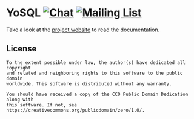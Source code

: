 # YoSQL [![Chat](https://img.shields.io/badge/matrix-%23yosql:matrix.org-brightgreen.svg?style=social&label=Matrix)](https://matrix.to/#yosql:matrix.org) [![Mailing List](https://img.shields.io/badge/email-yosql%40metio.groups.io%20-brightgreen.svg?style=social&label=Mail)](https://metio.groups.io/g/yosql/topics)

Take a look at the [project website](https://yosql.projects.metio.wtf/) to read the documentation.

## License

```
To the extent possible under law, the author(s) have dedicated all copyright
and related and neighboring rights to this software to the public domain
worldwide. This software is distributed without any warranty.

You should have received a copy of the CC0 Public Domain Dedication along with
this software. If not, see https://creativecommons.org/publicdomain/zero/1.0/.
```
